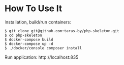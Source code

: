 # How To Use It 

Installation, build/run containers:

    $ git clone git@github.com:taras-by/php-skeleton.git
    $ cd php-skeleton
    $ docker-compose build
    $ docker-compose up -d 
    $ ./docker/console composer install

Run application: http://localhost:835
    
